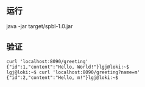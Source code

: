 ## 运行
java -jar target/spbl-1.0.jar

## 验证

```
curl 'localhost:8090/greeting'
{"id":1,"content":"Hello, World!"}lgj@loki:~$
lgj@loki:~$ curl 'localhost:8090/greeting?name=m'
{"id":2,"content":"Hello, m!"}lgj@loki:~$
```
